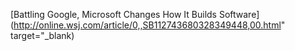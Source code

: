 [Battling Google, Microsoft Changes How It Builds Software](http://online.wsj.com/article/0,,SB112743680328349448,00.html" target="_blank)